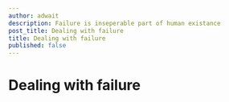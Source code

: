 ```yaml
---
author: adwait
description: Failure is inseperable part of human existance
post_title: Dealing with failure
title: Dealing with failure
published: false
---
```


# Dealing with failure
